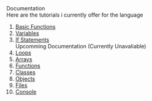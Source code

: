 <head>
   <link rel="stylesheet" type="text/css" href="https://mervinpais.github.io/Easy14_Programing_language/style.css">
</head>

<body class="dark_body">
   <head2> Documentation  </head2>
   <br>
   <head4> Here are the tutorials i currently offer for the language </head4>
   <br>

   <ol>

   <li>
      <a class="link" href="https://mervinpais.github.io/Easy14_Programing_language/webpages/tutorials/basicFunctions.html">Basic Functions</a>
   </li>
   <li>
      <a class="link" href="https://mervinpais.github.io/Easy14_Programing_language/webpages/tutorials/variables.html">Variables</a>
   </li>   
   <li>
      <a class="link" href="https://mervinpais.github.io/Easy14_Programing_language/webpages/tutorials/ifStatements.html">If Statements</a>
   </li>
   <head3> Upcomming Documentation (Currently Unavaliable) </head3>
   <li>
      <a class="link" href="https://mervinpais.github.io/Easy14_Programing_language/webpages/tutorials/loops.html">Loops</a>
   </li>
   <li>
      <a class="link" href="https://mervinpais.github.io/Easy14_Programing_language/webpages/tutorials/arrays.html">Arrays</a>
   </li>
   <li>
      <a class="link" href="https://mervinpais.github.io/Easy14_Programing_language/webpages/tutorials/functions.html">Functions</a>
   </li>
   <li>
      <a class="link" href="https://mervinpais.github.io/Easy14_Programing_language/webpages/tutorials/classes.html">Classes</a>
   </li>
   <li>
      <a class="link" href="https://mervinpais.github.io/Easy14_Programing_language/webpages/tutorials/objects.html">Objects</a>
   </li>
   <li>
      <a class="link" href="https://mervinpais.github.io/Easy14_Programing_language/webpages/tutorials/files.html">Files</a>
   </li>
   <li>
      <a class="link" href="https://mervinpais.github.io/Easy14_Programing_language/webpages/tutorials/console.html">Console</a>
   </li>
</body>